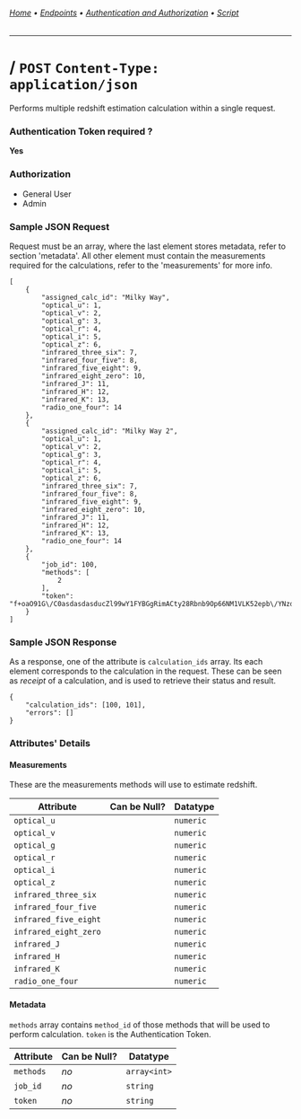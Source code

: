 ###### [Home](../) • [Endpoints](README.md) • [Authentication and Authorization](../authentication-authorization.md) • [Script](../script.md)
---

# / `POST` `Content-Type: application/json`
Performs multiple redshift estimation calculation within a single request.

### Authentication Token required ?
**Yes**

### Authorization
* General User
* Admin

### Sample JSON Request
Request must be an array, where the last element stores metadata, refer to section 'metadata'. All other element must contain the measurements required for the calculations, refer to the 'measurements' for more info.
```
[
    {
        "assigned_calc_id": "Milky Way",
        "optical_u": 1,
        "optical_v": 2,
        "optical_g": 3,
        "optical_r": 4,
        "optical_i": 5,
        "optical_z": 6,
        "infrared_three_six": 7,
        "infrared_four_five": 8,
        "infrared_five_eight": 9,
        "infrared_eight_zero": 10,
        "infrared_J": 11,
        "infrared_H": 12,
        "infrared_K": 13,
        "radio_one_four": 14
    },
    {
        "assigned_calc_id": "Milky Way 2",
        "optical_u": 1,
        "optical_v": 2,
        "optical_g": 3,
        "optical_r": 4,
        "optical_i": 5,
        "optical_z": 6,
        "infrared_three_six": 7,
        "infrared_four_five": 8,
        "infrared_five_eight": 9,
        "infrared_eight_zero": 10,
        "infrared_J": 11,
        "infrared_H": 12,
        "infrared_K": 13,
        "radio_one_four": 14
    },
    {
        "job_id": 100,
        "methods": [
            2
        ],
        "token": "f+oaO91G\/C0asdasdasducZl99wY1FYBGgRimACty28Rbnb9Op66NM1VLK52epb\/YNzdX+0RvVyQ+wIOE1Irx4thTYGfOBoen3xMqom2Zly4cOcYZUmqBs0xCJaN+EpdLShm0eJ3VSaFveSFqLEaS+jJo9TnS9g=="
    }
]
```

### Sample JSON Response
As a response, one of the attribute is `calculation_ids` array. Its each element corresponds to the calculation in the request. These can be seen as *receipt* of a calculation, and is used to retrieve their status and result.
```
{
    "calculation_ids": [100, 101],
    "errors": []
}
```

### Attributes' Details
#### Measurements
These are the measurements methods will use to estimate redshift.

| Attribute | Can be Null? | Datatype |
|-----------|--------------|----------|
| `optical_u` |  | `numeric` |
| `optical_v` |  | `numeric` |
| `optical_g` |  | `numeric` |
| `optical_r` |  | `numeric` |
| `optical_i` |  | `numeric` |
| `optical_z` |  | `numeric` |
| `infrared_three_six` |  | `numeric` |
| `infrared_four_five` |  | `numeric` |
| `infrared_five_eight` | | `numeric` |
| `infrared_eight_zero` | | `numeric` |
| `infrared_J` |  | `numeric` |
| `infrared_H` |  | `numeric` |
| `infrared_K` |  | `numeric` |
| `radio_one_four` |  | `numeric` |

#### Metadata
`methods` array contains `method_id` of those methods that will be used to perform calculation. `token` is the Authentication Token.

| Attribute | Can be Null? | Datatype |
|-----------|--------------|----------|
| `methods` | *no* | `array<int>` |
| `job_id` | *no* | `string` |
| `token` | *no* | `string` |